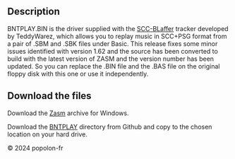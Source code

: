 ﻿## Description

BNTPLAY.BIN is the driver supplied with the [SCC-BLaffer](https://www.msx.org/wiki/SCC_Blaffer_NT_file_format) tracker developed by
    TeddyWarez, which allows you to replay music in SCC+PSG format from a pair of .SBM and .SBK files under Basic. This release fixes some minor issues identified with version 1.62 and the source has been converted to build with the latest version of ZASM and the version number has been updated. So you can replace the .BIN file and the .BAS file on the original floppy disk with this one or use it independently.

## Download the files

Download the [Zasm](https://k1.spdns.de/Develop/Projects/zasm/Distributions/) archive for Windows.

Download the [BNTPLAY](https://codeload.github.com/popolonfr/Bnt-Play/zip/refs/heads/main) directory from Github and copy to the chosen location on your hard drive.

&copy; 2024 popolon-fr

